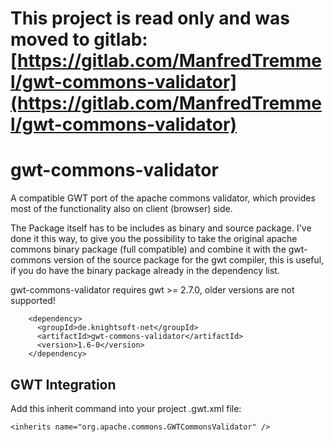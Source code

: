 # This project is read only and was moved to gitlab: [https://gitlab.com/ManfredTremmel/gwt-commons-validator](https://gitlab.com/ManfredTremmel/gwt-commons-validator)

gwt-commons-validator
=====================

A compatible GWT port of the apache commons validator, which provides most of the functionality also on client (browser) side.

The Package itself has to be includes as binary and source package. I've done it this way, to give you the possibility to take the original apache commons binary package (full compatible) and combine it with the gwt-commons version of the source package for the gwt compiler, this is useful, if you do have the binary package already in the dependency list.

gwt-commons-validator requires gwt >= 2.7.0, older versions are not supported!

```
    <dependency>
      <groupId>de.knightsoft-net</groupId>
      <artifactId>gwt-commons-validator</artifactId>
      <version>1.6-0</version>
    </dependency>
```

GWT Integration
---------------

Add this inherit command into your project .gwt.xml file:

```
<inherits name="org.apache.commons.GWTCommonsValidator" />
```
